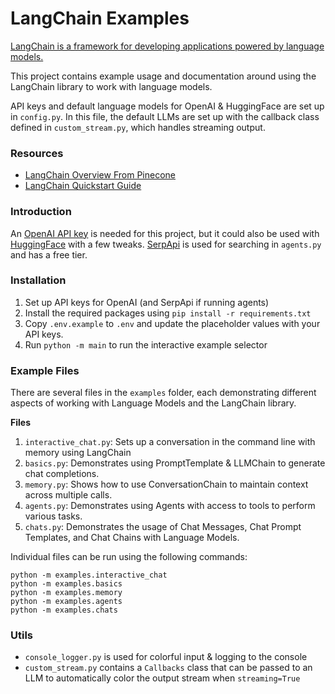 # LangChain Examples

[LangChain is a framework for developing applications powered by language models.](https://python.langchain.com/en/latest/index.html) 

This project contains example usage and documentation around using the LangChain library to work with language models.

API keys and default language models for OpenAI & HuggingFace are set up in `config.py`. In this file, the default LLMs are set up with the callback class defined in `custom_stream.py`, which handles streaming output.

### Resources
- [LangChain Overview From Pinecone](https://www.pinecone.io/learn/langchain-intro/)
- [LangChain Quickstart Guide](https://python.langchain.com/en/latest/getting_started/getting_started.html)

### Introduction

An [OpenAI API key](https://platform.openai.com/account/api-keys) is needed for this project, but it could also be used with [HuggingFace](https://huggingface.co/settings/tokens) with a few tweaks. [SerpApi](https://serpapi.com/) is used for searching in `agents.py` and has a free tier.

### Installation
1. Set up API keys for OpenAI (and SerpApi if running agents)
2. Install the required packages using
`pip install -r requirements.txt`
3. Copy `.env.example` to `.env` and update the placeholder values with your API keys.
4. Run `python -m main` to run the interactive example selector

### Example Files
There are several files in the `examples` folder, each demonstrating different aspects of working with Language Models and the LangChain library. 

**Files**
1. `interactive_chat.py`: Sets up a conversation in the command line with memory using LangChain
2. `basics.py`: Demonstrates using PromptTemplate & LLMChain to generate chat completions.
3. `memory.py`: Shows how to use ConversationChain to maintain context across multiple calls.
4. `agents.py`: Demonstrates using Agents with access to tools to perform various tasks.
5. `chats.py`: Demonstrates the usage of Chat Messages, Chat Prompt Templates, and Chat Chains with Language Models.

Individual files can be run using the following commands:
```
python -m examples.interactive_chat
python -m examples.basics
python -m examples.memory
python -m examples.agents
python -m examples.chats
```

### Utils
- `console_logger.py` is used for colorful input & logging to the console
- `custom_stream.py` contains a `Callbacks` class that can be passed to an LLM to automatically color the output stream when `streaming=True` 